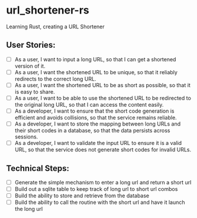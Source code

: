 # url_shortener-rs
Learning Rust, creating a URL Shortener

## User Stories:
- [ ] As a user, I want to input a long URL, so that I can get a shortened version of it.
- [ ] As a user, I want the shortened URL to be unique, so that it reliably redirects to the correct long URL.
- [ ] As a user, I want the shortened URL to be as short as possible, so that it is easy to share.
- [ ] As a user, I want to be able to use the shortened URL to be redirected to the original long URL, so that I can access the content easily.
- [ ] As a developer, I want to ensure that the short code generation is efficient and avoids collisions, so that the service remains reliable.
- [ ] As a developer, I want to store the mapping between long URLs and their short codes in a database, so that the data persists across sessions.
- [ ] As a developer, I want to validate the input URL to ensure it is a valid URL, so that the service does not generate short codes for invalid URLs.

## Technical Steps:
- [ ] Generate the simple mechanism to enter a long url and return a short url
- [ ] Build out a sqlite table to keep track of long url to short url combos
- [ ] Build the ability to store and retrieve from the database
- [ ] Build the ability to call the routine with the short url and have it launch the long url